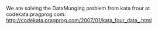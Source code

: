 We are solving the DataMunging problem from kata frour at codekata.pragprog.com: http://codekata.pragprog.com/2007/01/kata_four_data_.html